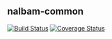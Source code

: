 ## nalbam-common 

[![Build Status](https://travis-ci.org/nalbam/nalbam-common.svg?branch=master)](https://travis-ci.org/nalbam/nalbam-common) 
[![Coverage Status](https://coveralls.io/repos/nalbam/nalbam-common/badge.svg?branch=master)](https://coveralls.io/r/nalbam/nalbam-common)
